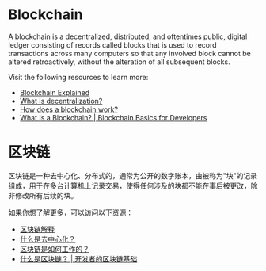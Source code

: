 # Blockchain

A blockchain is a decentralized, distributed, and oftentimes public, digital ledger consisting of records called blocks that is used to record transactions across many computers so that any involved block cannot be altered retroactively, without the alteration of all subsequent blocks.

Visit the following resources to learn more:

- [Blockchain Explained](https://www.investopedia.com/terms/b/blockchain.asp)
- [What is decentralization?](https://aws.amazon.com/blockchain/decentralization-in-blockchain/)
- [How does a blockchain work?](https://youtu.be/SSo_EIwHSd4)
- [What Is a Blockchain? | Blockchain Basics for Developers](https://youtu.be/4ff9esY_4aU)

# 区块链

区块链是一种去中心化、分布式的，通常为公开的数字账本，由被称为"块"的记录组成，用于在多台计算机上记录交易，使得任何涉及的块都不能在事后被更改，除非修改所有后续的块。

如果你想了解更多，可以访问以下资源：

- [区块链解释](https://www.investopedia.com/terms/b/blockchain.asp)
- [什么是去中心化？](https://aws.amazon.com/blockchain/decentralization-in-blockchain/)
- [区块链是如何工作的？](https://youtu.be/SSo_EIwHSd4)
- [什么是区块链？ | 开发者的区块链基础](https://youtu.be/4ff9esY_4aU)